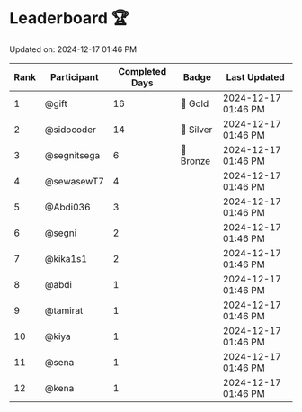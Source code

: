 # Leaderboard 🏆

Updated on: 2024-12-17 01:46 PM

| Rank | Participant       | Completed Days | Badge      | Last Updated         |
|------|-------------------|----------------|------------|----------------------|
| 1    | @gift             | 16             | 🏅 Gold     | 2024-12-17 01:46 PM |
| 2    | @sidocoder        | 14             | 🥈 Silver   | 2024-12-17 01:46 PM |
| 3    | @segnitsega       | 6              | 🥉 Bronze   | 2024-12-17 01:46 PM |
| 4    | @sewasewT7        | 4              |            | 2024-12-17 01:46 PM |
| 5    | @Abdi036          | 3              |            | 2024-12-17 01:46 PM |
| 6    | @segni            | 2              |            | 2024-12-17 01:46 PM |
| 7    | @kika1s1          | 2              |            | 2024-12-17 01:46 PM |
| 8    | @abdi             | 1              |            | 2024-12-17 01:46 PM |
| 9    | @tamirat          | 1              |            | 2024-12-17 01:46 PM |
| 10   | @kiya             | 1              |            | 2024-12-17 01:46 PM |
| 11   | @sena             | 1              |            | 2024-12-17 01:46 PM |
| 12   | @kena             | 1              |            | 2024-12-17 01:46 PM |
